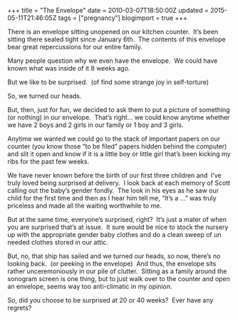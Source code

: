 +++
title = "The Envelope"
date = 2010-03-07T18:50:00Z
updated = 2015-05-11T21:46:05Z
tags = ["pregnancy"]
blogimport = true 
+++

There is an envelope sitting unopened on our kitchen counter.&#160; It’s been sitting there sealed tight since January 6th.&#160; The contents of this envelope bear great repercussions for our entire family.&#160; 

Many people question why we even have the envelope.&#160; We could have known what was inside of it 8 weeks ago. 

But we like to be surprised.&#160; (of find some strange joy in self-torture)

So, we turned our heads.

But, then, just for fun, we decided to ask them to put a picture of something (or nothing) in our envelope.&#160; That’s right… we could know anytime whether we have 2 boys and 2 girls in our family or 1 boy and 3 girls. 

Anytime we wanted we could go to the stack of important papers on our counter (you know those “to be filed” papers hidden behind the computer) and slit it open and know if it is a little boy or little girl that’s been kicking my ribs for the past few weeks. 

We have never known before the birth of our first three children and&#160; I’ve truly loved being surprised at delivery.&#160; I look back at each memory of Scott calling out the baby’s gender fondly.&#160; The look in his eyes as he saw our child for the first time and then as I hear him tell me, “It’s a …” was truly priceless and made all the waiting worthwhile to me.

But at the same time, everyone’s surprised, right?&#160; It’s just a mater of when you are surprised that’s at issue.&#160; It sure would be nice to stock the nursery up with the appropriate gender baby clothes and do a clean sweep of un needed clothes stored in our attic.

But, no, that ship has sailed and we turned our heads, so now, there’s no looking back.&#160; (or peeking in the envelope)&#160; And thus, the envelope sits rather unceremoniously in our pile of clutter.&#160; Sitting as a family around the sonogram screen is one thing, but to just walk over to the counter and open an envelope, seems way too anti-climatic in my opinion.&#160; 

So, did you choose to be surprised at 20 or 40 weeks?&#160; Ever have any regrets?&#160; 
